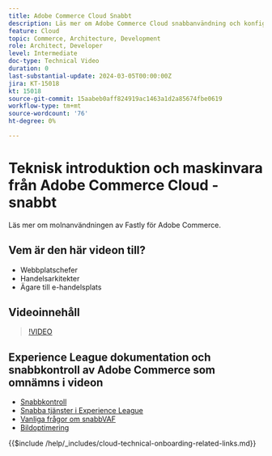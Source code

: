 ```yaml
---
title: Adobe Commerce Cloud Snabbt
description: Läs mer om Adobe Commerce Cloud snabbanvändning och konfiguration.
feature: Cloud
topic: Commerce, Architecture, Development
role: Architect, Developer
level: Intermediate
doc-type: Technical Video
duration: 0
last-substantial-update: 2024-03-05T00:00:00Z
jira: KT-15018
kt: 15018
source-git-commit: 15aabeb0aff824919ac1463a1d2a85674fbe0619
workflow-type: tm+mt
source-wordcount: '76'
ht-degree: 0%

---
```



# Teknisk introduktion och maskinvara från Adobe Commerce Cloud - snabbt

Läs mer om molnanvändningen av Fastly för Adobe Commerce.

## Vem är den här videon till?

- Webbplatschefer
- Handelsarkitekter
- Ägare till e-handelsplats

## Videoinnehåll

>[!VIDEO](https://video.tv.adobe.com/v/3427695?learn=on)

## Experience League dokumentation och snabbkontroll av Adobe Commerce som omnämns i videon

- [Snabbkontroll](https://adobe-commerce-tester.freetls.fastly.net/adobe-commerce-tester/)
- [Snabba tjänster i Experience League](https://experienceleague.adobe.com/docs/commerce-cloud-service/user-guide/cdn/fastly.html)
- [Vanliga frågor om snabbVAF](https://experienceleague.adobe.com/docs/commerce-knowledge-base/kb/faq/web-application-firewall-waf-powered-by-fastly-the-faq.html)
- [Bildoptimering](https://experienceleague.adobe.com/docs/commerce-operations/implementation-playbook/best-practices/development/image-optimization.html)

{{$include /help/_includes/cloud-technical-onboarding-related-links.md}}
